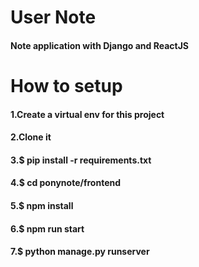# User Note
#### Note application with Django and ReactJS

# How to setup
 #### 1.Create a virtual env for this project
 #### 2.Clone it 
 #### 3.$ pip install -r requirements.txt
 #### 4.$ cd ponynote/frontend
 #### 5.$ npm install
 #### 6.$ npm run start
 #### 7.$ python manage.py runserver
